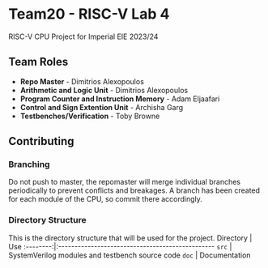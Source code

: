 # Team20 - RISC-V Lab 4
RISC-V CPU Project for Imperial EIE 2023/24

## Team Roles

- **Repo Master** - Dimitrios Alexopoulos
- **Arithmetic and Logic Unit** - Dimitrios Alexopoulos
- **Program Counter and Instruction Memory** - Adam Eljaafari
- **Control and Sign Extention Unit** - Archisha Garg
- **Testbenches/Verification** - Toby Browne

## Contributing

### Branching
Do not push to master, the repomaster will merge individual branches periodically to prevent conflicts and breakages.
A branch has been created for each module of the CPU, so commit there accordingly.

### Directory Structure
This is the directory structure that will be used for the project.
Directory | Use
:--------:|:------------------------------------------------
`src`     | SystemVerilog modules and testbench source code
`doc`     | Documentation
